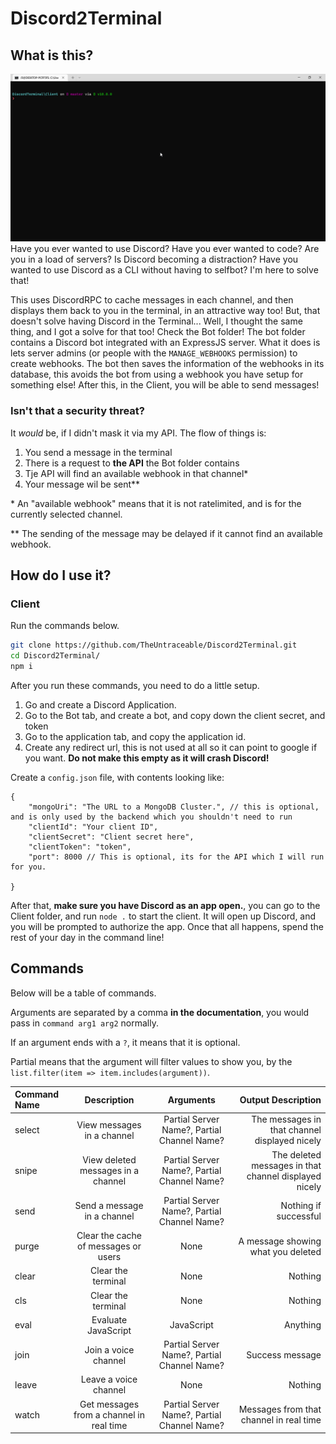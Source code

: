 # Discord2Terminal
## What is this?
![Demo](./docs/TerminalGif.gif)
Have you ever wanted to use Discord? Have you ever wanted to code? Are you in a load of servers? Is Discord becoming a distraction? Have you wanted to use Discord as a CLI without having to selfbot? I'm here to solve that!

This uses DiscordRPC to cache messages in each channel, and then displays them back to you in the terminal, in an attractive way too! 
But, that doesn't solve having Discord in the Terminal... 
Well, I thought the same thing, and I got a solve for that too! Check the Bot folder!
The bot folder contains a Discord bot integrated with an ExpressJS server. What it does is lets server admins (or people with the `MANAGE_WEBHOOKS` permission) to create webhooks. The bot then saves the information of the webhooks in its database, this avoids the bot from using a webhook you have setup for something else!
After this, in the Client, you will be able to send messages!
### Isn't that a security threat?
It *would* be, if I didn't mask it via my API. The flow of things is:
1. You send a message in the terminal
2. There is a request to **the API** the Bot folder contains
3. Tje API will find an available webhook in that channel\*
4. Your message wil be sent\*\*

\* An "available webhook" means that it is not ratelimited, and is for the currently selected channel.

\*\* The sending of the message may be delayed if it cannot find an available webhook.
## How do I use it?
### Client
Run the commands below.
```bash
git clone https://github.com/TheUntraceable/Discord2Terminal.git
cd Discord2Terminal/
npm i
```
After you run these commands, you need to do a little setup.
1. Go and create a Discord Application.
2. Go to the Bot tab, and create a bot, and copy down the client secret, and token
3. Go to the application tab, and copy the application id.
4. Create any redirect url, this is not used at all so it can point to google if you want. **Do not make this empty as it will crash Discord!**

Create a `config.json` file, with contents looking like:
```jsonc
{
    "mongoUri": "The URL to a MongoDB Cluster.", // this is optional, and is only used by the backend which you shouldn't need to run
    "clientId": "Your client ID",
    "clientSecret": "Client secret here", 
    "clientToken": "token",
    "port": 8000 // This is optional, its for the API which I will run for you.

}
```
After that, **make sure you have Discord as an app open.**, you can go to the Client folder, and run `node .` to start the client. It will open up Discord, and you will be prompted to authorize the app. Once that all happens, spend the rest of your day in the command line!

## Commands
Below will be a table of commands. 

Arguments are separated by a comma **in the documentation**, you would pass in `command arg1 arg2` normally.

If an argument ends with a `?`, it means that it is optional.

Partial means that the argument will filter values to show you, by the `list.filter(item => item.includes(argument))`.


| Command Name | Description | Arguments | Output Description |
| :----------- | :---------: | :-------: | -----------------: |
| select       | View messages in a channel | Partial Server Name?, Partial Channel Name? | The messages in that channel displayed nicely |
| snipe | View deleted messages in a channel | Partial Server Name?, Partial Channel Name? | The deleted messages in that channel displayed nicely |
| send | Send a message in a channel | Partial Server Name?, Partial Channel Name? | Nothing if successful |
| purge | Clear the cache of messages or users | None | A message showing what you deleted |
| clear | Clear the terminal | None | Nothing |
| cls | Clear the terminal | None | Nothing |
| eval | Evaluate JavaScript | JavaScript | Anything |
| join | Join a voice channel | Partial Server Name?, Partial Channel Name? | Success message |
| leave | Leave a voice channel | None | Nothing |
| watch | Get messages from a channel in real time | Partial Server Name?, Partial Channel Name? | Messages from that channel in real time